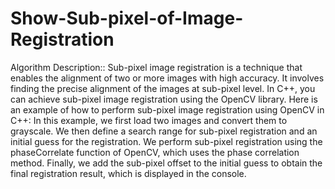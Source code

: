 # Show-Sub-pixel-of-Image-Registration

Algorithm Description::
Sub-pixel image registration is a technique that enables the alignment of two or more images with high accuracy. It involves finding the precise alignment of the images at sub-pixel level. In C++, you can achieve sub-pixel image registration using the OpenCV library. Here is an example of how to perform sub-pixel image registration using OpenCV in C++:
In this example, we first load two images and convert them to grayscale. We then define a search range for sub-pixel registration and an initial guess for the registration. We perform sub-pixel registration using the phaseCorrelate function of OpenCV, which uses the phase correlation method. Finally, we add the sub-pixel offset to the initial guess to obtain the final registration result, which is displayed in the console.
